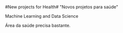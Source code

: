 #New projects for Health#
"Novos projetos para saúde"

Machine Learning and Data Science

Área da saúde precisa bastante.
